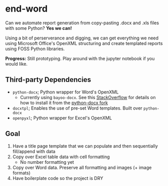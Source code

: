 # end-word
Can we automate report generation from copy-pasting .docx and .xls files with some Python? **Yes we can!**

Using a bit of perserverance and digging, we can get everything we need using Microsoft Office's OpenXML structuring and create templated reports using FOSS Python libraries.

**Progress:** Still prototyping. Play around with the jupyter notebook if you would like.

## Third-party Dependencies
- `python-docx`; Python wrapper for Word's OpenXML
    - Currently using `bayoo-docx`. See this [StackOverflow](https://stackoverflow.com/questions/30292039/pip-install-forked-github-repo) for details on how to install it from the [python-docx fork](https://github.com/BayooG/bayoo-docx)
- `docxtpl`; Enables the use of pre-set Word templates. Built over `python-docx`
- `openpyxl`; Python wrapper for Excel's OpenXML

## Goal
1. Have a title page template that we can populate and then sequentially fill/append with data
2. Copy over Excel table data with cell formatting
    - No number formatting yet
3. Copy over Word data. Preserve all formatting and images (+ image formats)
4. Have boilerplate code so the project is DRY